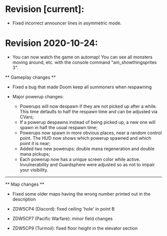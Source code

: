 

# Revision [current]:

* Fixed incorrect announcer lines in asymmetric mode.









# Revision 2020-10-24:

* You can now watch the game on automap! You can see all monsters moving around, etc. with the console command "am_showthingsprites 3".

** Gameplay changes **

* Fixed a bug that made Doom keep all summoners when respawning

* Major powerup changes:
	- Powerups will now despawn if they are not picked up after a while. This time defaults to half the respawn time and can be adjusted via CVars;
	- If a powerup despawns instead of being picked up, a new one will spawn in half the usual respawn time;
	- Powerups now spawn in more obvious places, near a random control point. The HUD now shows which powerup spawned and which point it is near;
	- Added two new powerups: double mana regeneration and double mana pickups;
	- Each powerup now has a unique screen color while active. Invulnerability and Guardsphere were adjusted so as not to impair your visibility.

---

** Map changes **

* Fixed some older maps having the wrong number printed out in the description

* ZDW5CP4 (Discord): fixed ceiling 'hole' in point B

* ZDW5CP7 (Pacific Warfare): minor field changes

* ZDW5CP9 (Turmoil): fixed floor height in the elevator section